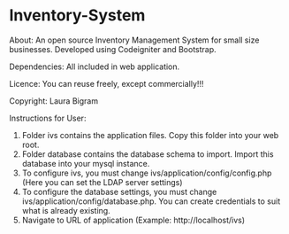 # Inventory-System

About:
An open source Inventory Management System for small size businesses.
Developed using Codeigniter and Bootstrap.

Dependencies:
All included in web application.

Licence:
You can reuse freely, except commercially!!!

Copyright: Laura Bigram

Instructions for User:
1. Folder ivs contains the application files. Copy this folder into your web root.
2. Folder database contains the database schema to import. Import this database into your mysql instance.
3. To configure ivs, you must change ivs/application/config/config.php (Here you can set the LDAP server settings)
4. To configure the database settings, you must change ivs/application/config/database.php. You can create credentials to suit what is already existing.
5. Navigate to URL of application (Example: http://localhost/ivs)
